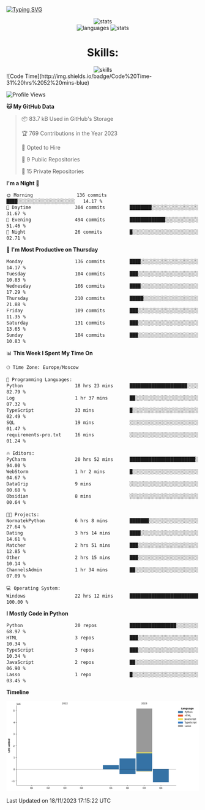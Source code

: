 <a href="https://git.io/typing-svg"><img src="https://readme-typing-svg.demolab.com?font=Fira+Code&size=50&duration=3000&color=9745F5&center=true&multiline=true&repeat=false&random=false&width=1000&height=150&lines=Hi!+I'm+Vanya;Python+Fullstack+Developer" alt="Typing SVG" /></a>
<div align="center">
  <img src="http://github-readme-streak-stats.herokuapp.com?user=schr1k&theme=midnight-purple&hide_border=true&border_radius=0&date_format=j%20M%5B%20Y%5D&card_width=500&dates=9745F5&background=020202&border=9745F5&stroke=9745F5&ring=9745F5&fire=9745F5&currStreakNum=9745F5&sideNums=9745F5&currStreakLabel=9745F5&sideLabels=9745F5&excludeDaysLabel=9745F5" alt="stats" width=80%/>
</div>
<div align="center">
  <img src="https://github-readme-stats.vercel.app/api/top-langs/?username=schr1k&hide_border=true&bg_color=020202&text_color=9745F5&title_color=9745F5&layout=compact" alt="languages" width=40.25%>
  <img src="https://github-readme-stats.vercel.app/api?username=schr1k&show_icons=true&hide_border=true&bg_color=020202&text_color=9745F5&title_color=9745F5&icon_color=9745F5&hide_rank=true&hide=contribs,issues" alt="stats" width=39.4%/>
</div>
<div align="center">
  <h1>Skills:</h1>
  <img src="https://skillicons.dev/icons?i=py,postgres,html,css,js,ts,react,next,git,linux" alt="skills" width=80%>
</div>
<!--START_SECTION:waka-->
![Code Time](http://img.shields.io/badge/Code%20Time-31%20hrs%2052%20mins-blue)

![Profile Views](http://img.shields.io/badge/Profile%20Views-0-blue)

**🐱 My GitHub Data** 

> 📦 83.7 kB Used in GitHub's Storage 
 > 
> 🏆 769 Contributions in the Year 2023
 > 
> 💼 Opted to Hire
 > 
> 📜 9 Public Repositories 
 > 
> 🔑 15 Private Repositories 
 > 
**I'm a Night 🦉** 

```text
🌞 Morning                136 commits         ████░░░░░░░░░░░░░░░░░░░░░   14.17 % 
🌆 Daytime                304 commits         ████████░░░░░░░░░░░░░░░░░   31.67 % 
🌃 Evening                494 commits         █████████████░░░░░░░░░░░░   51.46 % 
🌙 Night                  26 commits          █░░░░░░░░░░░░░░░░░░░░░░░░   02.71 % 
```
📅 **I'm Most Productive on Thursday** 

```text
Monday                   136 commits         ████░░░░░░░░░░░░░░░░░░░░░   14.17 % 
Tuesday                  104 commits         ███░░░░░░░░░░░░░░░░░░░░░░   10.83 % 
Wednesday                166 commits         ████░░░░░░░░░░░░░░░░░░░░░   17.29 % 
Thursday                 210 commits         █████░░░░░░░░░░░░░░░░░░░░   21.88 % 
Friday                   109 commits         ███░░░░░░░░░░░░░░░░░░░░░░   11.35 % 
Saturday                 131 commits         ███░░░░░░░░░░░░░░░░░░░░░░   13.65 % 
Sunday                   104 commits         ███░░░░░░░░░░░░░░░░░░░░░░   10.83 % 
```


📊 **This Week I Spent My Time On** 

```text
🕑︎ Time Zone: Europe/Moscow

💬 Programming Languages: 
Python                   18 hrs 23 mins      █████████████████████░░░░   82.79 % 
Log                      1 hr 37 mins        ██░░░░░░░░░░░░░░░░░░░░░░░   07.32 % 
TypeScript               33 mins             █░░░░░░░░░░░░░░░░░░░░░░░░   02.49 % 
SQL                      19 mins             ░░░░░░░░░░░░░░░░░░░░░░░░░   01.47 % 
requirements-pro.txt     16 mins             ░░░░░░░░░░░░░░░░░░░░░░░░░   01.24 % 

🔥 Editors: 
PyCharm                  20 hrs 52 mins      ████████████████████████░   94.00 % 
WebStorm                 1 hr 2 mins         █░░░░░░░░░░░░░░░░░░░░░░░░   04.67 % 
DataGrip                 9 mins              ░░░░░░░░░░░░░░░░░░░░░░░░░   00.68 % 
Obsidian                 8 mins              ░░░░░░░░░░░░░░░░░░░░░░░░░   00.64 % 

🐱‍💻 Projects: 
NormatekPython           6 hrs 8 mins        ███████░░░░░░░░░░░░░░░░░░   27.64 % 
Dating                   3 hrs 14 mins       ████░░░░░░░░░░░░░░░░░░░░░   14.61 % 
Matcher                  2 hrs 51 mins       ███░░░░░░░░░░░░░░░░░░░░░░   12.85 % 
Other                    2 hrs 15 mins       ███░░░░░░░░░░░░░░░░░░░░░░   10.14 % 
ChannelsAdmin            1 hr 34 mins        ██░░░░░░░░░░░░░░░░░░░░░░░   07.09 % 

💻 Operating System: 
Windows                  22 hrs 12 mins      █████████████████████████   100.00 % 
```

**I Mostly Code in Python** 

```text
Python                   20 repos            █████████████████░░░░░░░░   68.97 % 
HTML                     3 repos             ███░░░░░░░░░░░░░░░░░░░░░░   10.34 % 
TypeScript               3 repos             ███░░░░░░░░░░░░░░░░░░░░░░   10.34 % 
JavaScript               2 repos             ██░░░░░░░░░░░░░░░░░░░░░░░   06.90 % 
Lasso                    1 repo              █░░░░░░░░░░░░░░░░░░░░░░░░   03.45 % 
```



**Timeline**

![Lines of Code chart](https://raw.githubusercontent.com/schr1k/schr1k/master/assets/bar_graph.png)


 Last Updated on 18/11/2023 17:15:22 UTC
<!--END_SECTION:waka-->
